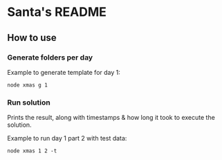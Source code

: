 # Santa's README

## How to use 

### Generate folders per day

Example to generate template for day 1:

```shell
node xmas g 1
```

### Run solution

Prints the result, along with timestamps & how long it took to execute the solution.

Example to run day 1 part 2 with test data:

```shell
node xmas 1 2 -t
```